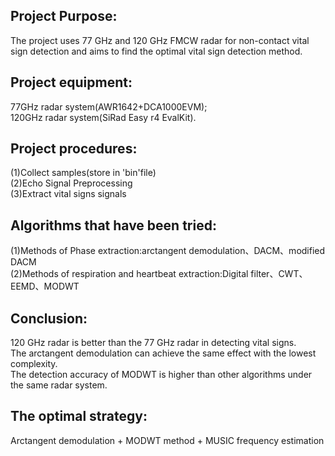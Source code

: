 ## Project Purpose:  
The project uses 77 GHz and 120 GHz FMCW radar for non-contact vital sign detection and aims to find the optimal vital sign detection method.

## Project equipment:  
77GHz radar system(AWR1642+DCA1000EVM);  
120GHz radar system(SiRad Easy r4 EvalKit).  
                  
## Project procedures:  
(1)Collect samples(store in 'bin'file)   
(2)Echo Signal Preprocessing  
(3)Extract vital signs signals  

## Algorithms that have been tried:  
(1)Methods of Phase extraction:arctangent demodulation、DACM、modified DACM  
(2)Methods of respiration and heartbeat extraction:Digital filter、CWT、EEMD、MODWT  

## Conclusion:  
120 GHz radar is better than the 77 GHz radar in detecting vital signs.  
The arctangent demodulation can achieve the same effect with the lowest complexity.  
The detection accuracy of MODWT is higher than other algorithms under the same radar system.  

## The optimal strategy:  
Arctangent demodulation + MODWT method + MUSIC frequency estimation  
